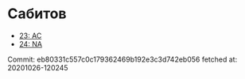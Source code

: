 # Сабитов
- [23: AC](23.md)
- [24: NA](24.md)

Commit: eb80331c557c0c179362469b192e3c3d742eb056
 fetched at: 20201026-120245
